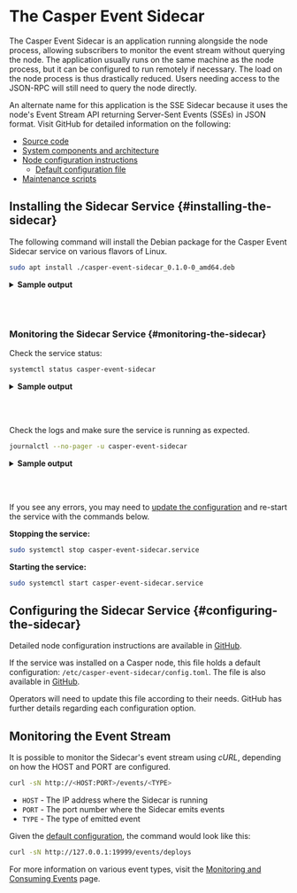 # The Casper Event Sidecar

The Casper Event Sidecar is an application running alongside the node process, allowing subscribers to monitor the event stream without querying the node. The application usually runs on the same machine as the node process, but it can be configured to run remotely if necessary. The load on the node process is thus drastically reduced. Users needing access to the JSON-RPC will still need to query the node directly.

An alternate name for this application is the SSE Sidecar because it uses the node's Event Stream API returning Server-Sent Events (SSEs) in JSON format. Visit GitHub for detailed information on the following:

- [Source code](https://github.com/CasperLabs/event-sidecar) 
- [System components and architecture](https://github.com/CasperLabs/event-sidecar/#system-components--architecture) 
- [Node configuration instructions](https://github.com/CasperLabs/event-sidecar/blob/dev/resources/ETC_README.md#configuration) 
   - [Default configuration file](https://github.com/CasperLabs/event-sidecar/blob/dev/resources/default_config.toml)
- [Maintenance scripts](https://github.com/CasperLabs/event-sidecar/tree/dev/resources/maintainer_scripts)


## Installing the Sidecar Service {#installing-the-sidecar}

The following command will install the Debian package for the Casper Event Sidecar service on various flavors of Linux. 

<!-- TODO Once the package is published and PR https://github.com/CasperLabs/event-sidecar/pull/50 is merged, update the command below with the new link to the casper-event-sidecar*.deb package. The link below assumes a package available locally. -->

```bash
sudo apt install ./casper-event-sidecar_0.1.0-0_amd64.deb
```

<details>
<summary><b>Sample output</b></summary>

```bash
Reading package lists... Done
Building dependency tree       
Reading state information... Done
Note, selecting 'casper-event-sidecar' instead of './casper-event-sidecar_0.1.0-0_amd64.deb'
The following NEW packages will be installed:
  casper-event-sidecar
0 upgraded, 1 newly installed, 0 to remove and 18 not upgraded.
Need to get 0 B/4162 kB of archives.
After this operation, 20.2 MB of additional disk space will be used.
Get:1 /home/ubuntu/casper-event-sidecar_0.1.0-0_amd64.deb casper-event-sidecar amd64 0.1.0-0 [4162 kB]
Selecting previously unselected package casper-event-sidecar.
(Reading database ... 102241 files and directories currently installed.)
Preparing to unpack .../casper-event-sidecar_0.1.0-0_amd64.deb ...
Unpacking casper-event-sidecar (0.1.0-0) ...
Setting up casper-event-sidecar (0.1.0-0) ...
Adding system user `csidecar' (UID 114) ...
Adding new group `csidecar' (GID 120) ...
Adding new user `csidecar' (UID 114) with group `csidecar' ...
Not creating home directory `/home/csidecar'.
Created symlink /etc/systemd/system/multi-user.target.wants/casper-event-sidecar.service → /lib/systemd/system/casper-event-sidecar.service.
```

</details>

<br></br>

### Monitoring the Sidecar Service {#monitoring-the-sidecar}

Check the service status:

```bash
systemctl status casper-event-sidecar
```

<details>
<summary><b>Sample output</b></summary>

```bash
casper-event-sidecar.service - Casper Event Sidecar
     Loaded: loaded (/lib/systemd/system/casper-event-sidecar.service; enabled; vendor preset: enabled)
     Active: active (running) since Wed 2022-12-07 20:33:29 UTC; 1min 3s ago
       Docs: https://docs.casperlabs.io
   Main PID: 16707 (casper-event-si)
      Tasks: 5 (limit: 9401)
     Memory: 7.1M
     CGroup: /system.slice/casper-event-sidecar.service
             └─16707 /usr/bin/casper-event-sidecar /etc/casper-event-sidecar/config.toml

Dec 07 20:33:29 user systemd[1]: Started Casper Event Sidecar.
```

</details>

<br></br>

Check the logs and make sure the service is running as expected.

```bash
journalctl --no-pager -u casper-event-sidecar
```

<details>
<summary><b>Sample output</b></summary>


```bash
Dec 05 17:24:53 user systemd[1]: Started Casper Event Sidecar.
```

</details>

<br></br>

If you see any errors, you may need to [update the configuration](#configuring-the-service) and re-start the service with the commands below.

**Stopping the service:**

```bash
sudo systemctl stop casper-event-sidecar.service
```

**Starting the service:**

```bash
sudo systemctl start casper-event-sidecar.service
```

## Configuring the Sidecar Service {#configuring-the-sidecar}

Detailed node configuration instructions are available in [GitHub](https://github.com/CasperLabs/event-sidecar/blob/dev/resources/ETC_README.md#configuration).

If the service was installed on a Casper node, this file holds a default configuration: `/etc/casper-event-sidecar/config.toml`. The file is also available in [GitHub](https://github.com/CasperLabs/event-sidecar/blob/dev/resources/default_config.toml).

Operators will need to update this file according to their needs. GitHub has further details regarding each configuration option.

## Monitoring the Event Stream

It is possible to monitor the Sidecar's event stream using *cURL*, depending on how the HOST and PORT are configured.

```bash
curl -sN http://<HOST:PORT>/events/<TYPE>
```

- `HOST` - The IP address where the Sidecar is running
- `PORT` - The port number where the Sidecar emits events
- `TYPE` - The type of emitted event

Given the [default configuration](https://github.com/CasperLabs/event-sidecar/blob/b2ed0d1183aa7e5f6613fbeae80c6a06f437f0a9/resources/default_config.toml#L27-L29), the command would look like this:

```bash
curl -sN http://127.0.0.1:19999/events/deploys
```

For more information on various event types, visit the [Monitoring and Consuming Events](/dapp-dev-guide/building-dapps/monitoring-events/) page.